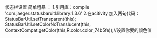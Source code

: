 状态栏设置 简单粗暴 ：
1.引用库：compile 'com.jaeger.statusbaruitl:library:1.3.6'
2.在acitivity 加入两句代码：        
                    StatusBarUtil.setTransparent(this);
                    StatusBarUtil.setColorNoTranslucent(this, ContextCompat.getColor(this,R.color.color_74b5fe));//设置你要的颜色值
